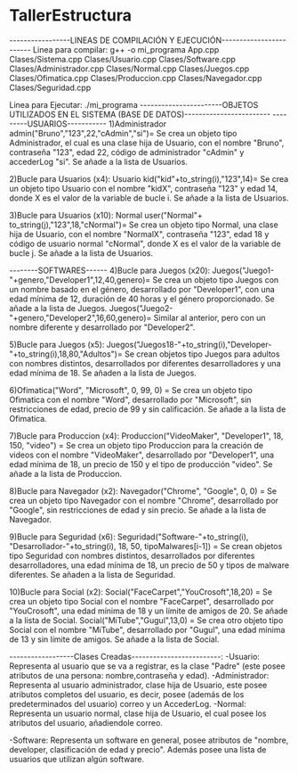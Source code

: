 # TallerEstructura

-----------------LINEAS DE COMPILACIÓN Y EJECUCIÓN------------------------
Linea para compilar:
g++ -o mi_programa App.cpp Clases/Sistema.cpp Clases/Usuario.cpp Clases/Software.cpp Clases/Administrador.cpp Clases/Normal.cpp Clases/Juegos.cpp Clases/Ofimatica.cpp Clases/Produccion.cpp Clases/Navegador.cpp Clases/Seguridad.cpp

Linea para Ejecutar:
./mi_programa
-----------------------OBJETOS UTILIZADOS EN EL SISTEMA (BASE DE DATOS)------------------------
---------USUARIOS-----------
1)Administrador admin("Bruno","123",22,"cAdmin","si")= Se crea un objeto tipo Administrador, el cual es una clase hija de Usuario, con el nombre "Bruno", contraseña "123", edad 22, código de administrador "cAdmin" y accederLog "si". Se añade a la lista de Usuarios.

2)Bucle para Usuarios (x4):
Usuario kid("kid"+to_string(i),"123",14)= Se crea un objeto tipo Usuario con el nombre "kidX", contraseña "123" y edad 14, donde X es el valor de la variable de bucle i. Se añade a la lista de Usuarios.

3)Bucle para Usuarios (x10):
Normal user("Normal"+ to_string(j),"123",18,"cNormal")= Se crea un objeto tipo Normal, una clase hija de Usuario, con el nombre "NormalX", contraseña "123", edad 18 y código de usuario normal "cNormal", donde X es el valor de la variable de bucle j. Se añade a la lista de Usuarios.

--------SOFTWARES------
4)Bucle para Juegos (x20):
Juegos("Juego1-"+genero,"Developer1",12,40,genero)= Se crea un objeto tipo Juegos con un nombre basado en el género, desarrollado por "Developer1", con una edad mínima de 12, duración de 40 horas y el género proporcionado. Se añade a la lista de Juegos.
Juegos("Juego2-"+genero,"Developer2",16,60,genero)= Similar al anterior, pero con un nombre diferente y desarrollado por "Developer2".

5)Bucle para Juegos (x5):
Juegos("Juegos18-"+to_string(i),"Developer-"+to_string(i),18,80,"Adultos")= Se crean objetos tipo Juegos para adultos con nombres distintos, desarrollados por diferentes desarrolladores y una edad mínima de 18. Se añaden a la lista de Juegos.

6)Ofimatica("Word", "Microsoft", 0, 99, 0) = Se crea un objeto tipo Ofimatica con el nombre "Word", desarrollado por "Microsoft", sin restricciones de edad, precio de 99 y sin calificación. Se añade a la lista de Ofimatica.

7)Bucle para Produccion (x4):
Produccion("VideoMaker", "Developer1", 18, 150, "video") = Se crea un objeto tipo Produccion para la creación de videos con el nombre "VideoMaker", desarrollado por "Developer1", una edad mínima de 18, un precio de 150 y el tipo de producción "video". Se añade a la lista de Produccion.

8)Bucle para Navegador (x2):
Navegador("Chrome", "Google", 0, 0) = Se crea un objeto tipo Navegador con el nombre "Chrome", desarrollado por "Google", sin restricciones de edad y sin precio. Se añade a la lista de Navegador.

9)Bucle para Seguridad (x6):
Seguridad("Software-"+to_string(i), "Desarrollador-"+to_string(i), 18, 50, tipoMalwares[i-1]) = Se crean objetos tipo Seguridad con nombres distintos, desarrollados por diferentes desarrolladores, una edad mínima de 18, un precio de 50 y tipos de malware diferentes. Se añaden a la lista de Seguridad.

10)Bucle para Social (x2):
Social("FaceCarpet","YouCrosoft",18,20) = Se crea un objeto tipo Social con el nombre "FaceCarpet", desarrollado por "YouCrosoft", una edad mínima de 18 y un límite de amigos de 20. Se añade a la lista de Social.
Social("MiTube","Gugul",13,0) = Se crea otro objeto tipo Social con el nombre "MiTube", desarrollado por "Gugul", una edad mínima de 13 y sin límite de amigos. Se añade a la lista de Social.

------------------Clases Creadas-------------------------:
-Usuario: Representa al usuario que se va a registrar, es la clase "Padre" (este posee atributos de una persona: nombre,contraseña y edad).
-Administrador: Representa al usuario administrador, clase hija de Usuario, este posee atributos completos del usuario, es decir, posee (además de los predeterminados del usuario) correo y un AccederLog.
-Normal: Representa un usuario normal, clase hija de Usuario, el cual posee los atributos del usuario, añadiendole correo.

-Software: Representa un software en general, posee atributos de "nombre, developer, clasificación de edad y precio". Además posee una lista de usuarios que utilizan algún software.
